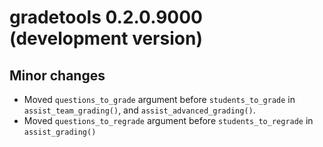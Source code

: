 # gradetools 0.2.0.9000 (development version)  

## Minor changes  

- Moved `questions_to_grade` argument before `students_to_grade` in `assist_team_grading()`, and `assist_advanced_grading()`.
- Moved `questions_to_regrade` argument before `students_to_regrade` in `assist_grading()`